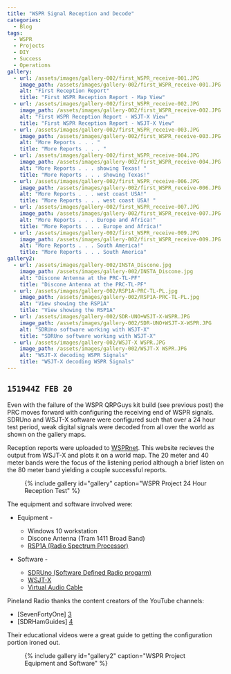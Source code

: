 ```yaml
---
title: "WSPR Signal Reception and Decode"
categories:
  - Blog
tags:
  - WSPR
  - Projects
  - DIY
  - Success
  - Operations
gallery:
  - url: /assets/images/gallery-002/first_WSPR_receive-001.JPG
    image_path: /assets/images/gallery-002/first_WSPR_receive-001.JPG
    alt: "First Reception Report"
    title: "First WSPR Reception Report - Map View"
  - url: /assets/images/gallery-002/first_WSPR_receive-002.JPG
    image_path: /assets/images/gallery-002/first_WSPR_receive-002.JPG
    alt: "First WSPR Reception Report - WSJT-X View"
    title: "First WSPR Reception Report - WSJT-X View"
  - url: /assets/images/gallery-002/first_WSPR_receive-003.JPG
    image_path: /assets/images/gallery-002/first_WSPR_receive-003.JPG
    alt: "More Reports . . . "
    title: "More Reports . . . "
  - url: /assets/images/gallery-002/first_WSPR_receive-004.JPG
    image_path: /assets/images/gallery-002/first_WSPR_receive-004.JPG
    alt: "More Reports . . . showing Texas! "
    title: "More Reports . . . showing Texas!"
  - url: /assets/images/gallery-002/first_WSPR_receive-006.JPG
    image_path: /assets/images/gallery-002/first_WSPR_receive-006.JPG
    alt: "More Reports . . . west coast USA!"
    title: "More Reports . . . west coast USA! "
  - url: /assets/images/gallery-002/first_WSPR_receive-007.JPG
    image_path: /assets/images/gallery-002/first_WSPR_receive-007.JPG
    alt: "More Reports . . . Europe and Africa!"
    title: "More Reports . . . Europe and Africa!"
  - url: /assets/images/gallery-002/first_WSPR_receive-009.JPG
    image_path: /assets/images/gallery-002/first_WSPR_receive-009.JPG
    alt: "More Reports . . . South America!"
    title: "More Reports . . . South America"
gallery2:
  - url: /assets/images/gallery-002/INSTA_Discone.jpg
    image_path: /assets/images/gallery-002/INSTA_Discone.jpg
    alt: "Discone Antenna at the PRC-TL-PF"
    title: "Discone Antenna at the PRC-TL-PF"
  - url: /assets/images/gallery-002/RSP1A-PRC-TL-PL.jpg
    image_path: /assets/images/gallery-002/RSP1A-PRC-TL-PL.jpg
    alt: "View showing the RSP1A"
    title: "View showing the RSP1A"
  - url: /assets/images/gallery-002/SDR-UNO+WSJT-X-WSPR.JPG
    image_path: /assets/images/gallery-002/SDR-UNO+WSJT-X-WSPR.JPG
    alt: "SDRUno software working with WSJT-X"
    title: "SDRUno software working with WSJT-X"
  - url: /assets/images/gallery-002/WSJT-X WSPR.JPG
    image_path: /assets/images/gallery-002/WSJT-X WSPR.JPG
    alt: "WSJT-X decoding WSPR Signals"
    title: "WSJT-X decoding WSPR Signals"
---
```

`151944Z FEB 20`
---
Even with the failure of the WSPR QRPGuys kit build (see previous post) the PRC moves forward with configuring the receiving end of WSPR signals.  SDRUno and WSJT-X software were configured such that over a 24 hour test period, weak digital signals were decoded from all over the world as shown on the gallery maps. 
 
Reception reports were uploaded to [WSPRnet][7].  This website recieves the output from WSJT-X and plots it on a world map.  The 20 meter and 40 meter bands were the focus of the listening period although a brief listen on the 80 meter band yielding a couple successful reports.
 
<figure>
{% include gallery id="gallery" caption="WSPR Project 24 Hour Reception Test" %}
</figure>

The equipment and software involved were:
* Equipment -
  * Windows 10 workstation
  * Discone Antenna (Tram 1411 Broad Band)
  * [RSP1A (Radio Spectrum Processor)][1]
 
* Software -
  * [SDRUno (Software Defined Radio progarm)][2]
  * [WSJT-X][6]
  * [Virtual Audio Cable][5] 
 
Pineland Radio thanks the content creators of the YouTube channels:
* [SevenFortyOne] [3] 
* [SDRHamGuides] [4] 

Their educational videos were a great guide to getting the configuration portion ironed out.

<figure>
{% include gallery id="gallery2" caption="WSPR Project Equipment and Software" %}
</figure>

[1]: https://www.sdrplay.com/rsp1a/
[2]: https://www.sdrplay.com/downloads/
[3]: https://www.youtube.com/channel/UChintPJZoKbKUeaAOWpIOgg
[4]: https://www.youtube.com/channel/UCFqL7rX68aatRB0QESJLcqw
[5]: https://vac.muzychenko.net/en/
[6]: https://physics.princeton.edu/pulsar/K1JT/wsjtx.html
[7]: http://wsprnet.org/drupal/wsprnet/map

